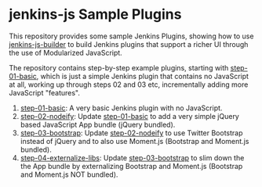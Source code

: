# jenkins-js Sample Plugins

This repository provides some sample Jenkins Plugins, showing how to use [jenkins-js-builder] to build
Jenkins plugins that support a richer UI through the use of Modularized JavaScript.

The repository contains step-by-step example plugins, starting with <a href="../../tree/master/step-01-basic">step-01-basic</a>,
which is just a simple Jenkins plugin that contains no JavaScript at all, working up through steps 02 and 03 etc,
incrementally adding more JavaScript "features". 

1. <a href="../../tree/master/step-01-basic">step-01-basic</a>: A very basic Jenkins plugin with no JavaScript.
1. <a href="../../tree/master/step-02-nodeify">step-02-nodeify</a>: Update <a href="../../tree/master/step-01-basic">step-01-basic</a> to add a very simple jQuery based JavaScript App bundle (jQuery bundled).
1. <a href="../../tree/master/step-03-bootstrap">step-03-bootstrap</a>: Update <a href="../../tree/master/step-02-nodeify">step-02-nodeify</a> to use Twitter Bootstrap instead of jQuery and to also use Moment.js (Bootstrap and Moment.js bundled).
1. <a href="../../tree/master/step-04-externalize-libs">step-04-externalize-libs</a>: Update <a href="../../tree/master/step-03-bootstrap">step-03-bootstrap</a> to slim down the the App bundle by externalizing Bootstrap and Moment.js (Bootstrap and Moment.js NOT bundled).

[jenkins-js-modules]: https://github.com/jenkinsci/js-modules
[jenkins-js-builder]: https://github.com/jenkinsci/js-builder
[jenkins-js-libs]: https://github.com/jenkinsci/js-libs
[jenkins-js-test]: https://github.com/jenkinsci/js-test
